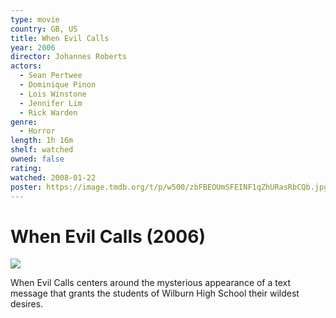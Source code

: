 ```yaml
---
type: movie
country: GB, US
title: When Evil Calls
year: 2006
director: Johannes Roberts
actors:
  - Sean Pertwee
  - Dominique Pinon
  - Lois Winstone
  - Jennifer Lim
  - Rick Warden
genre:
  - Horror
length: 1h 16m
shelf: watched
owned: false
rating:
watched: 2008-01-22
poster: https://image.tmdb.org/t/p/w500/zbFBEOUmSFEINF1qZhURasRbCQb.jpg
---
```


# When Evil Calls (2006)

![](https://image.tmdb.org/t/p/w500/zbFBEOUmSFEINF1qZhURasRbCQb.jpg)

When Evil Calls centers around the mysterious appearance of a text message that grants the students of Wilburn High School their wildest desires.